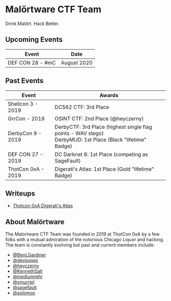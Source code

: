 # Malörtware CTF Team

Drink Malört. Hack Better.

## Upcoming Events

| Event  | Date |
| ------------- | ------------- |
| DEF CON 28 - #mC | August 2020 |

## Past Events

| Event  | Awards |
| ------------- | ------------- |
| Shellcon 3 - 2019  | DC562 CTF: 3rd Place |
| GrrCon - 2019 | OSINT CTF: 2nd Place (@heyczerny) |
| DerbyCon 9 - 2019 | DerbyCTF: 3rd Place (highest single flag points - WAV stego)<br>DerbyMUD: 1st Place (Black "lifetime" Badge) |
| DEF CON 27 - 2019 | DC Darknet 8: 1st Place (competing as SageFault) |
| ThotCon 0xA - 2019 | Digerati's Atlas: 1st Place (Gold "lifetime" Badge) |

## Writeups

- [Thotcon 0xA Digerati's Atlas](https://blog.rehr.io/Thotcon-0xA-Digeratis-Atlas-Write-up/)

## About Malörtware

The Malortware CTF Team was founded in 2019 at ThotCon 0xA by a few folks with a mutual admiration of the notorious Chicago Liquor and hacking. The team is constantly evolving but past and current members include:

- [@BenLGardiner](https://www.twitter.com/BenLGardiner)
- [@devoopes](https://www.twitter.com/devoopes)
- [@heyczerny](https://www.twitter.com/heyczerny)
- [@KennethSalt](https://twitter.com/kenneth_salt)
- [@mediumrehr](https://www.twitter.com/mediumrehr)
- [@xmurriel](https://www.twitter.com/xmurriel)
- [@sagefault](https://www.twitter.com/sagefault)
- [@solomon](https://www.twitter.com/__solomon__)
